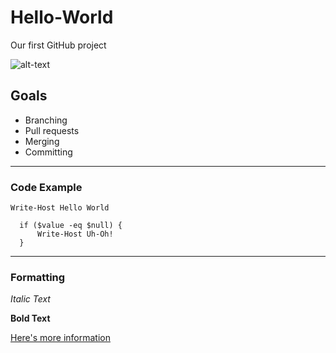 # Hello-World
Our first GitHub project

![alt-text](https://cdn.mos.cms.futurecdn.net/rqoDpnCCrdpGFHM6qky3rS-650-80.jpg "My Frog")

## Goals
* Branching
* Pull requests
* Merging
* Committing

---

### Code Example
`Write-Host Hello World`

```
  if ($value -eq $null) {
      Write-Host Uh-Oh!
  }
```

---

### Formatting
*Italic Text*

**Bold Text**

[Here's more information](https://www.wunderground.com/)

